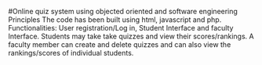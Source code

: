 #Online quiz system using objected oriented and software engineering Principles
The code has been built using html, javascript and php.
Functionalities: User registration/Log in, Student Interface and faculty Interface.
Students may take take quizzes and view their scores/rankings.
A faculty member can create  and delete quizzes and can also view the rankings/scores of individual students.
